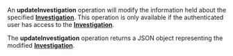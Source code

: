 <a name="updateInvestigation"></a>An **updateInvestigation** operation will modify the information held about the specified <a href="#investigations">**Investigation**</a>. This operation is only available if the authenticated user has access to the <a href="#investigations">**Investigation**</a>.

The **updateInvestigation** operation returns a JSON object representing the modified <a href="#investigations">**Investigation**</a>.
